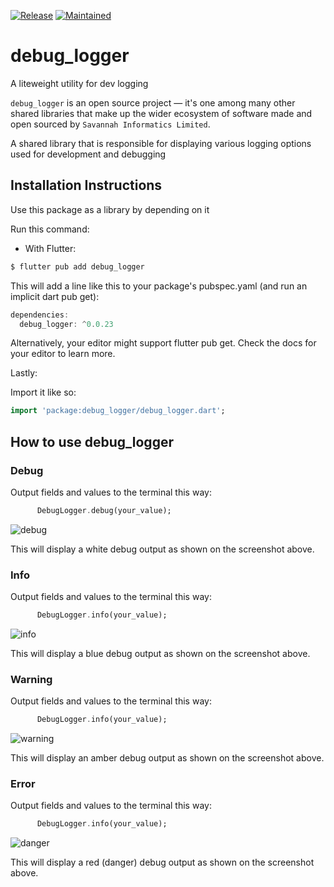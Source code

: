 [![Release](https://img.shields.io/badge/Version-^0.0.23-success.svg?style=for-the-badge)](https://shields.io/)
[![Maintained](https://img.shields.io/badge/Maintained-Actively-informational.svg?style=for-the-badge)](https://shields.io/)

# debug_logger

A liteweight utility for dev logging

`debug_logger` is an open source project &mdash; it's one among many other shared libraries that make up the wider ecosystem of software made and open sourced by `Savannah Informatics Limited`.

A shared library that is responsible for displaying various logging options used for development and debugging

## Installation Instructions

Use this package as a library by depending on it

Run this command:

- With Flutter:

```dart
$ flutter pub add debug_logger
```

This will add a line like this to your package's pubspec.yaml (and run an implicit dart pub get):

```dart
dependencies:
  debug_logger: ^0.0.23
```

Alternatively, your editor might support flutter pub get. Check the docs for your editor to learn more.

Lastly:

Import it like so:

```dart
import 'package:debug_logger/debug_logger.dart';
```

## How to use debug_logger

### Debug

Output fields and values to the terminal this way:

```dart
      DebugLogger.debug(your_value);
```
![debug](https://user-images.githubusercontent.com/53440762/121493788-d5b1f900-c9e0-11eb-929f-febc1652a50f.png)

This will display a white debug output as shown on the screenshot above.

### Info

Output fields and values to the terminal this way:

```dart
      DebugLogger.info(your_value);
```
![info](https://user-images.githubusercontent.com/53440762/121494009-05f99780-c9e1-11eb-954f-b314dae0cb43.png)


This will display a blue debug output as shown on the screenshot above.

### Warning

Output fields and values to the terminal this way:

```dart
      DebugLogger.info(your_value);
```
![warning](https://user-images.githubusercontent.com/53440762/121494173-2c1f3780-c9e1-11eb-9399-733276dcbe86.png)


This will display an amber debug output as shown on the screenshot above.

### Error

Output fields and values to the terminal this way:

```dart
      DebugLogger.info(your_value);
```

![danger](https://user-images.githubusercontent.com/53440762/121494395-5ffa5d00-c9e1-11eb-94b6-e50ba7de9477.png)

This will display a red (danger) debug output as shown on the screenshot above.